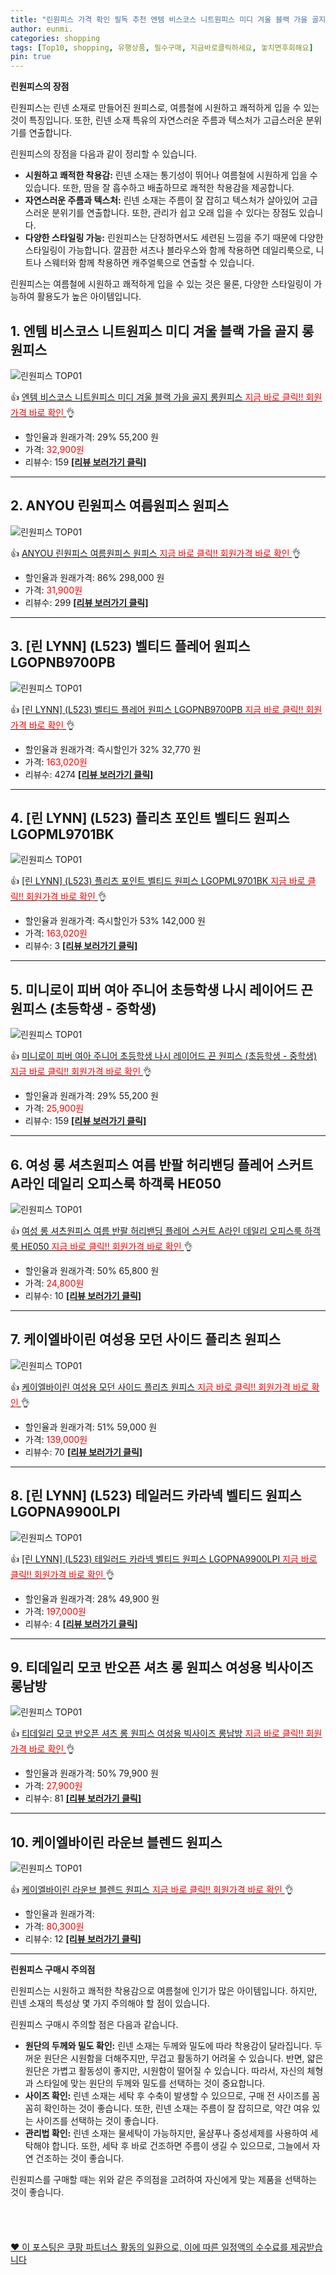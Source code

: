 ```yaml
---
title: "린원피스 가격 확인 필독 추천 엔템 비스코스 니트원피스 미디 겨울 블랙 가을 골지 롱원피스 비교 장점 구매가이드"
author: eunmi.
categories: shopping
tags: [Top10, shopping, 유행상품, 필수구매, 지금바로클릭하세요, 놓치면후회해요]
pin: true
---
```

**린원피스의 장점**

린원피스는 린넨 소재로 만들어진 원피스로, 여름철에 시원하고 쾌적하게 입을 수 있는 것이 특징입니다. 또한, 린넨 소재 특유의 자연스러운 주름과 텍스처가 고급스러운 분위기를 연출합니다.

린원피스의 장점을 다음과 같이 정리할 수 있습니다.

* **시원하고 쾌적한 착용감:** 린넨 소재는 통기성이 뛰어나 여름철에 시원하게 입을 수 있습니다. 또한, 땀을 잘 흡수하고 배출하므로 쾌적한 착용감을 제공합니다.
* **자연스러운 주름과 텍스처:** 린넨 소재는 주름이 잘 잡히고 텍스처가 살아있어 고급스러운 분위기를 연출합니다. 또한, 관리가 쉽고 오래 입을 수 있다는 장점도 있습니다.
* **다양한 스타일링 가능:** 린원피스는 단정하면서도 세련된 느낌을 주기 때문에 다양한 스타일링이 가능합니다. 깔끔한 셔츠나 블라우스와 함께 착용하면 데일리룩으로, 니트나 스웨터와 함께 착용하면 캐주얼룩으로 연출할 수 있습니다.

린원피스는 여름철에 시원하고 쾌적하게 입을 수 있는 것은 물론, 다양한 스타일링이 가능하여 활용도가 높은 아이템입니다.

   

## 1. 엔템 비스코스 니트원피스 미디 겨울 블랙 가을 골지 롱원피스

![린원피스 TOP01](https://thumbnail9.coupangcdn.com/thumbnails/remote/230x230ex/image/vendor_inventory/6501/35c0ee82454056789bbdcdd9440559cca80dae9c572d6bc41be09d8a5fe7.jpg)


👍 [엔템 비스코스 니트원피스 미디 겨울 블랙 가을 골지 롱원피스 <font color=red> 지금 바로 클릭!! 회원가격 바로 확인 </font> ](https://link.coupang.com/re/AFFSDP?lptag=AF3617701&subid=GithubCoopas&pageKey=7706780109&traceid=V0-153&itemId=20648093479&vendorItemId=87721401336) 👌 


- 할인율과 원래가격: 29%  55,200   원
- 가격: <span style='color:red'>32,900원</span>
- 리뷰수: 159  [**[리뷰 보러가기 클릭]**](https://link.coupang.com/re/AFFSDP?lptag=AF3617701&subid=GithubCoopas&pageKey=7706780109&traceid=V0-153&itemId=20648093479&vendorItemId=87721401336)

---


   

## 2. ANYOU 린원피스 여름원피스 원피스

![린원피스 TOP01](https://thumbnail8.coupangcdn.com/thumbnails/remote/230x230ex/image/vendor_inventory/f96c/4ed0df1d8cfc28eac7cbd7ae6e7b5eec1b0998fee196d1263a08c76b473e.jpg)


👍 [ANYOU 린원피스 여름원피스 원피스 <font color=red> 지금 바로 클릭!! 회원가격 바로 확인 </font> ](https://link.coupang.com/re/AFFSDP?lptag=AF3617701&subid=GithubCoopas&pageKey=7512535843&traceid=V0-153&itemId=19687157335&vendorItemId=86950027439) 👌 


- 할인율과 원래가격: 86%  298,000   원
- 가격: <span style='color:red'>31,900원</span>
- 리뷰수: 299  [**[리뷰 보러가기 클릭]**](https://link.coupang.com/re/AFFSDP?lptag=AF3617701&subid=GithubCoopas&pageKey=7512535843&traceid=V0-153&itemId=19687157335&vendorItemId=86950027439)

---


   

## 3. [린 LYNN] (L523) 벨티드 플레어 원피스 LGOPNB9700PB

![린원피스 TOP01](https://thumbnail6.coupangcdn.com/thumbnails/remote/230x230ex/image/vendor_inventory/a5ee/76c66a0fa747c955e28588a74e963c3023f0c404e584a73d8ebecea2ea85.jpg)


👍 [[린 LYNN] (L523) 벨티드 플레어 원피스 LGOPNB9700PB <font color=red> 지금 바로 클릭!! 회원가격 바로 확인 </font> ](https://link.coupang.com/re/AFFSDP?lptag=AF3617701&subid=GithubCoopas&pageKey=7482962064&traceid=V0-153&itemId=19550692368&vendorItemId=86658829043) 👌 


- 할인율과 원래가격: 즉시할인가 32%  32,770   원
- 가격: <span style='color:red'>163,020원</span>
- 리뷰수: 4274  [**[리뷰 보러가기 클릭]**](https://link.coupang.com/re/AFFSDP?lptag=AF3617701&subid=GithubCoopas&pageKey=7482962064&traceid=V0-153&itemId=19550692368&vendorItemId=86658829043)

---


   

## 4. [린 LYNN] (L523) 플리츠 포인트 벨티드 원피스 LGOPML9701BK

![린원피스 TOP01](https://thumbnail9.coupangcdn.com/thumbnails/remote/230x230ex/image/vendor_inventory/6078/90b18309c17ea7fc3a922bc01b0ebc95de8e74ae9615296f21ef36529ed4.jpg)


👍 [[린 LYNN] (L523) 플리츠 포인트 벨티드 원피스 LGOPML9701BK <font color=red> 지금 바로 클릭!! 회원가격 바로 확인 </font> ](https://link.coupang.com/re/AFFSDP?lptag=AF3617701&subid=GithubCoopas&pageKey=6994632154&traceid=V0-153&itemId=17130430912&vendorItemId=84303561963) 👌 


- 할인율과 원래가격: 즉시할인가 53%  142,000   원
- 가격: <span style='color:red'>163,020원</span>
- 리뷰수: 3  [**[리뷰 보러가기 클릭]**](https://link.coupang.com/re/AFFSDP?lptag=AF3617701&subid=GithubCoopas&pageKey=6994632154&traceid=V0-153&itemId=17130430912&vendorItemId=84303561963)

---


   

## 5. 미니로이 피버 여아 주니어 초등학생 나시 레이어드 끈 원피스 (초등학생 - 중학생)

![린원피스 TOP01](https://thumbnail9.coupangcdn.com/thumbnails/remote/230x230ex/image/vendor_inventory/a5f3/f15f21ff8c74daabf11908eecb2767dde066a4ba0be24528aeaaeb970fef.jpg)


👍 [미니로이 피버 여아 주니어 초등학생 나시 레이어드 끈 원피스 (초등학생 - 중학생) <font color=red> 지금 바로 클릭!! 회원가격 바로 확인 </font> ](https://link.coupang.com/re/AFFSDP?lptag=AF3617701&subid=GithubCoopas&pageKey=6741302709&traceid=V0-153&itemId=15737620394&vendorItemId=82951539125) 👌 


- 할인율과 원래가격: 29%  55,200   원
- 가격: <span style='color:red'>25,900원</span>
- 리뷰수: 159  [**[리뷰 보러가기 클릭]**](https://link.coupang.com/re/AFFSDP?lptag=AF3617701&subid=GithubCoopas&pageKey=6741302709&traceid=V0-153&itemId=15737620394&vendorItemId=82951539125)

---


   

## 6. 여성 롱 셔츠원피스 여름 반팔 허리밴딩 플레어 스커트 A라인 데일리 오피스룩 하객룩 HE050

![린원피스 TOP01](https://thumbnail7.coupangcdn.com/thumbnails/remote/230x230ex/image/vendor_inventory/78b6/ab2851abee3d2ecab5f688cc401e8f443272d326c377f8c49271cd48bc89.jpg)


👍 [여성 롱 셔츠원피스 여름 반팔 허리밴딩 플레어 스커트 A라인 데일리 오피스룩 하객룩 HE050 <font color=red> 지금 바로 클릭!! 회원가격 바로 확인 </font> ](https://link.coupang.com/re/AFFSDP?lptag=AF3617701&subid=GithubCoopas&pageKey=5525554193&traceid=V0-153&itemId=8655425473&vendorItemId=75942619071) 👌 


- 할인율과 원래가격: 50%  65,800   원
- 가격: <span style='color:red'>24,800원</span>
- 리뷰수: 10  [**[리뷰 보러가기 클릭]**](https://link.coupang.com/re/AFFSDP?lptag=AF3617701&subid=GithubCoopas&pageKey=5525554193&traceid=V0-153&itemId=8655425473&vendorItemId=75942619071)

---


   

## 7. 케이엘바이린 여성용 모던 사이드 플리츠 원피스

![린원피스 TOP01](https://thumbnail8.coupangcdn.com/thumbnails/remote/230x230ex/image/retail/images/2021/08/17/10/9/085d053b-a639-4dc0-ab40-6a4df408264e.jpg)


👍 [케이엘바이린 여성용 모던 사이드 플리츠 원피스 <font color=red> 지금 바로 클릭!! 회원가격 바로 확인 </font> ](https://link.coupang.com/re/AFFSDP?lptag=AF3617701&subid=GithubCoopas&pageKey=6034729343&traceid=V0-153&itemId=11015082131&vendorItemId=78294754073) 👌 


- 할인율과 원래가격: 51%  59,000   원
- 가격: <span style='color:red'>139,000원</span>
- 리뷰수: 70  [**[리뷰 보러가기 클릭]**](https://link.coupang.com/re/AFFSDP?lptag=AF3617701&subid=GithubCoopas&pageKey=6034729343&traceid=V0-153&itemId=11015082131&vendorItemId=78294754073)

---


   

## 8. [린 LYNN] (L523) 테일러드 카라넥 벨티드 원피스 LGOPNA9900LPI

![린원피스 TOP01](https://thumbnail8.coupangcdn.com/thumbnails/remote/230x230ex/image/vendor_inventory/6249/11f36eb178cfd70601dd1033d7eaec14241463b424a536bccaa237823c99.jpg)


👍 [[린 LYNN] (L523) 테일러드 카라넥 벨티드 원피스 LGOPNA9900LPI <font color=red> 지금 바로 클릭!! 회원가격 바로 확인 </font> ](https://link.coupang.com/re/AFFSDP?lptag=AF3617701&subid=GithubCoopas&pageKey=7482961102&traceid=V0-153&itemId=19550686842&vendorItemId=86658823862) 👌 


- 할인율과 원래가격: 28%  49,900   원
- 가격: <span style='color:red'>197,000원</span>
- 리뷰수: 4  [**[리뷰 보러가기 클릭]**](https://link.coupang.com/re/AFFSDP?lptag=AF3617701&subid=GithubCoopas&pageKey=7482961102&traceid=V0-153&itemId=19550686842&vendorItemId=86658823862)

---


   

## 9. 티데일리 모코 반오픈 셔츠 롱 원피스 여성용 빅사이즈 롱남방

![린원피스 TOP01](https://thumbnail9.coupangcdn.com/thumbnails/remote/230x230ex/image/vendor_inventory/65a0/8ab1bb88a83b3535e844e6739e1a2b7ad4881a0194c8c067f4c53a583d00.jpg)


👍 [티데일리 모코 반오픈 셔츠 롱 원피스 여성용 빅사이즈 롱남방 <font color=red> 지금 바로 클릭!! 회원가격 바로 확인 </font> ](https://link.coupang.com/re/AFFSDP?lptag=AF3617701&subid=GithubCoopas&pageKey=5222174381&traceid=V0-153&itemId=7330052120&vendorItemId=74621295886) 👌 


- 할인율과 원래가격: 50%  79,900   원
- 가격: <span style='color:red'>27,900원</span>
- 리뷰수: 81  [**[리뷰 보러가기 클릭]**](https://link.coupang.com/re/AFFSDP?lptag=AF3617701&subid=GithubCoopas&pageKey=5222174381&traceid=V0-153&itemId=7330052120&vendorItemId=74621295886)

---


   

## 10. 케이엘바이린 라운브 블렌드 원피스

![린원피스 TOP01](https://thumbnail9.coupangcdn.com/thumbnails/remote/230x230ex/image/retail/images/2021/06/25/11/8/40260afb-eabb-4004-ba30-1c25b234df8a.jpg)


👍 [케이엘바이린 라운브 블렌드 원피스 <font color=red> 지금 바로 클릭!! 회원가격 바로 확인 </font> ](https://link.coupang.com/re/AFFSDP?lptag=AF3617701&subid=GithubCoopas&pageKey=5734447460&traceid=V0-153&itemId=9632595993&vendorItemId=76916886128) 👌 


- 할인율과 원래가격: 
- 가격: <span style='color:red'>80,300원</span>
- 리뷰수: 12  [**[리뷰 보러가기 클릭]**](https://link.coupang.com/re/AFFSDP?lptag=AF3617701&subid=GithubCoopas&pageKey=5734447460&traceid=V0-153&itemId=9632595993&vendorItemId=76916886128)

---
**린원피스 구매시 주의점**

린원피스는 시원하고 쾌적한 착용감으로 여름철에 인기가 많은 아이템입니다. 하지만, 린넨 소재의 특성상 몇 가지 주의해야 할 점이 있습니다.

린원피스 구매시 주의할 점은 다음과 같습니다.

* **원단의 두께와 밀도 확인:** 린넨 소재는 두께와 밀도에 따라 착용감이 달라집니다. 두꺼운 원단은 시원함을 더해주지만, 무겁고 활동하기 어려울 수 있습니다. 반면, 얇은 원단은 가볍고 활동성이 좋지만, 시원함이 떨어질 수 있습니다. 따라서, 자신의 체형과 스타일에 맞는 원단의 두께와 밀도를 선택하는 것이 중요합니다.
* **사이즈 확인:** 린넨 소재는 세탁 후 수축이 발생할 수 있으므로, 구매 전 사이즈를 꼼꼼히 확인하는 것이 좋습니다. 또한, 린넨 소재는 주름이 잘 잡히므로, 약간 여유 있는 사이즈를 선택하는 것이 좋습니다.
* **관리법 확인:** 린넨 소재는 물세탁이 가능하지만, 울샴푸나 중성세제를 사용하여 세탁해야 합니다. 또한, 세탁 후 바로 건조하면 주름이 생길 수 있으므로, 그늘에서 자연 건조하는 것이 좋습니다.

린원피스를 구매할 때는 위와 같은 주의점을 고려하여 자신에게 맞는 제품을 선택하는 것이 좋습니다.<br><br><br><br><br> [ ❤  이 포스팅은 쿠팡 파트너스 활동의 일환으로, 이에 따른 일정액의 수수료를 제공받습니다](https://link.coupang.com/a/bcEFyh)